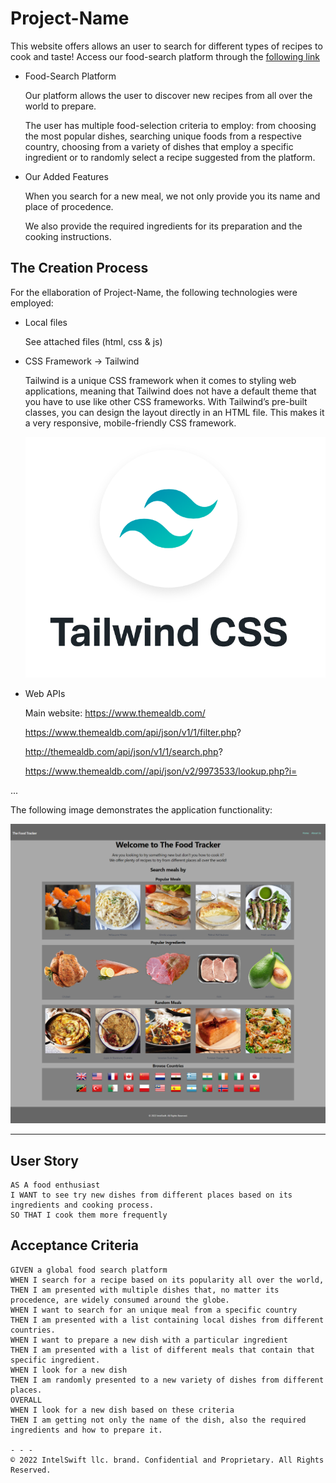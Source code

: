 # Project-Name

This website offers allows an user to search for different types of recipes to cook and taste!
Access our food-search platform through the [following link](https://ggariv.github.io/Project-1/)

* Food-Search Platform

  Our platform allows the user to discover new recipes from all over the world to prepare. 

  The user has multiple food-selection criteria to employ: from choosing the most popular dishes, searching unique foods from a respective country, choosing from a variety of dishes that employ a specific ingredient or to randomly select a recipe suggested from the platform.

* Our Added Features

  When you search for a new meal, we not only provide you its name and place of procedence.

  We also provide the required ingredients for its preparation and the cooking instructions.

## The Creation Process

For the ellaboration of Project-Name, the following technologies were employed:

* Local files

  See attached files (html, css & js)

* CSS Framework -> Tailwind

  Tailwind is a unique CSS framework when it comes to styling web applications, meaning that Tailwind does not have a default theme that you have to use like other CSS frameworks.
  With Tailwind’s pre-built classes, you can design the layout directly in an HTML file. This makes it a very responsive, mobile-friendly CSS framework. 
  
  ![Tailwind](./Images/tailwind.png)
  

* Web APIs

  Main website: https://www.themealdb.com/

  https://www.themealdb.com/api/json/v1/1/filter.php?

  http://themealdb.com/api/json/v1/1/search.php?

  https://www.themealdb.com//api/json/v2/9973533/lookup.php?i=
  

...

The following image demonstrates the application functionality:

![Food-search platform](./Images/project%20screenshot.png)
- - -

## User Story

```
AS A food enthusiast
I WANT to see try new dishes from different places based on its ingredients and cooking process.
SO THAT I cook them more frequently
```

## Acceptance Criteria

```
GIVEN a global food search platform
WHEN I search for a recipe based on its popularity all over the world,
THEN I am presented with multiple dishes that, no matter its procedence, are widely consumed around the globe.
WHEN I want to search for an unique meal from a specific country
THEN I am presented with a list containing local dishes from different countries.
WHEN I want to prepare a new dish with a particular ingredient
THEN I am presented with a list of different meals that contain that specific ingredient.
WHEN I look for a new dish
THEN I am randomly presented to a new variety of dishes from different places.
OVERALL
WHEN I look for a new dish based on these criteria
THEN I am getting not only the name of the dish, also the required ingredients and how to prepare it.

- - -
© 2022 IntelSwift llc. brand. Confidential and Proprietary. All Rights Reserved.
